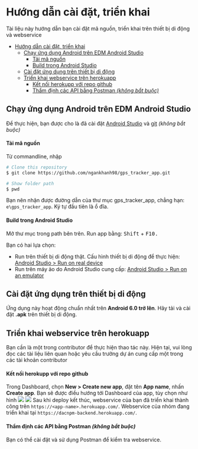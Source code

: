 # Hướng dẫn cài đặt, triển khai
Tài liệu này hướng dẫn bạn cài đặt mã nguồn, triển khai trên thiết bị di động và webservice

- [Hướng dẫn cài đặt, triển khai](#hướng-dẫn-cài-đặt-triển-khai)
  * [Chạy ứng dụng Android trên EDM Android Studio](#chạy-ứng-dụng-android-trên-edm-android-studio)
      - [Tải mã nguồn](#tải-mã-nguồn)
      - [Build trong Android Studio](#build-trong-android-studio)
  * [Cài đặt ứng dụng trên thiết bị di động](#cài-đặt-ứng-dụng-trên-thiết-bị-di-động)
  * [Triển khai webservice trên herokuapp](#triển-khai-webservice-trên-herokuapp)
      - [Kết nối herokupp với repo github](#kết-nối-herokupp-với-repo-github)
      - [Thẩm định các API bằng Postman _(không bắt buộc)_](#thẩm-định-các-api-bằng-postman-không-bắt-buộc)


## Chạy ứng dụng Android trên EDM Android Studio
Để thực hiện, bạn được cho là đã cài đặt [Android Studio](https://developer.android.com/studio) và [git](https://git-scm.com/) _(không bắt buộc)_

#### Tải mã nguồn
Từ commandline, nhập
```bash
# Clone this repository
$ git clone https://github.com/ngankhanh98/gps_tracker_app.git

# Show folder path
$ pwd 
```
Bạn nên nhận được đường dẫn của thư mục gps_tracker_app, chẳng hạn: `e\gps_tracker_app`. Ký tự đầu tiên là ổ đĩa.
#### Build trong Android Studio
Mở thư mục trong path bên trên. Run app bằng: <kbd>Shift</kbd> + <kbd>F10</kdb>. 

Bạn có hai lựa chọn: 
- Run trên thiết bị di động thật. Cấu hình thiết bị di động để thực hiện: [Android Studio > Run on real device](https://developer.android.com/training/basics/firstapp/running-app#RealDevice)
- Run trên máy ảo do Android Studio cung cấp: [Android Studio > Run on an emulator](https://developer.android.com/training/basics/firstapp/running-app#Emulator)

## Cài đặt ứng dụng trên thiết bị di động
Ứng dụng này hoạt động chuẩn nhất trên **Android 6.0 trở lên**. Hãy tải và cài đặt **.apk** trên thiết bị di động.

## Triển khai webservice trên herokuapp
Bạn cần là một trong contributor để thực hiện thao tác này. Hiện tại, vui lòng đọc các tài liệu liên quan hoặc yêu cầu trưởng dự án cung cấp một trong các tài khoản contributor

#### Kết nối herokupp với repo github
Trong Dashboard, chọn **New > Create new app**, đặt tên **App name**, nhấn **Create app**. Bạn sẽ được điều hướng tới Dashboard của app, tùy chọn như hình
![](https://raw.githubusercontent.com/ngankhanh98/Images/master/heroku.png)
![](https://raw.githubusercontent.com/ngankhanh98/Images/master/heroku2.png)
Sau khi deploy kết thúc, webservice của bạn đã triển khai thành công trên `https://<app-name>.herokuapp.com/`.
Webservice của nhóm đang triển khai tại `https://dacnpm-backend.herokuapp.com/`.
#### Thẩm định các API bằng Postman _(không bắt buộc)_
Bạn có thể cài đặt và sử dụng Postman để kiểm tra webservice.
